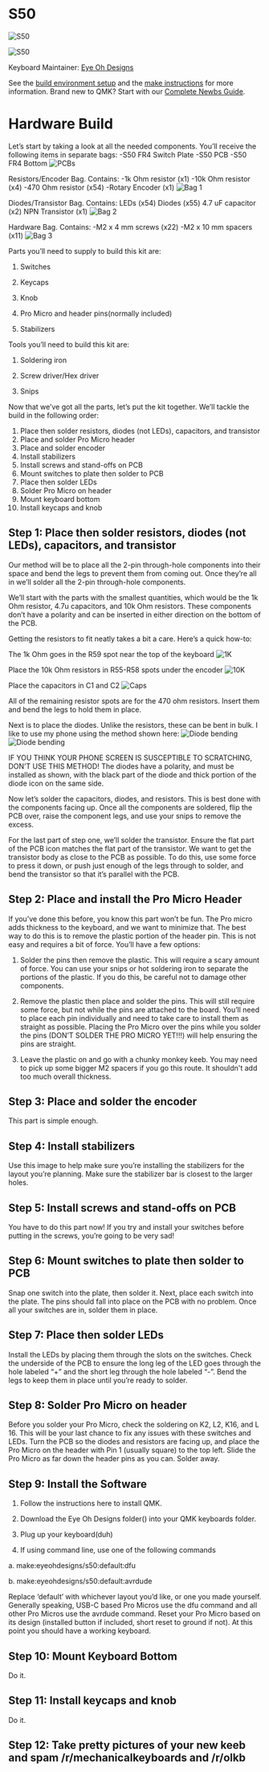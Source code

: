 # S50

![S50](https://i.imgur.com/9aGFOUi.jpg)

![S50](https://imgur.com/LofLd4F.jpg)


Keyboard Maintainer: [Eye Oh Designs](https://github.com/joedinkle)  



See the [build environment setup](https://docs.qmk.fm/#/getting_started_build_tools) and the [make instructions](https://docs.qmk.fm/#/getting_started_make_guide) for more information. Brand new to QMK? Start with our [Complete Newbs Guide](https://docs.qmk.fm/#/newbs).

# Hardware Build

Let’s start by taking a look at all the needed components.  You’ll receive the following items in separate bags:
-S50 FR4 Switch Plate
-S50 PCB
-S50 FR4 Bottom
![PCBs](https://imgur.com/buXCI84.jpg)
 
Resistors/Encoder Bag.  Contains:
-1k Ohm resistor (x1)
-10k Ohm resistor (x4)
-470 Ohm resistor (x54)
-Rotary Encoder (x1)
![Bag 1](https://imgur.com/yfbxBKN.jpg)

Diodes/Transistor Bag.  Contains:
LEDs (x54)
Diodes (x55)
4.7 uF capacitor  (x2)
NPN Transistor  (x1)
![Bag 2](https://imgur.com/rW7Ji5s.jpg)
 
Hardware Bag.  Contains:
-M2 x 4 mm screws (x22)
-M2 x 10 mm spacers  (x11)
![Bag 3](https://imgur.com/DEotoAs.jpg)
 
Parts you’ll need to supply to build this kit are:

1.	Switches

2.	Keycaps

3.	Knob

4.	Pro Micro and header pins(normally included)

5.	Stabilizers

Tools you’ll need to build this kit are:

1.	Soldering iron

2.	Screw driver/Hex driver

3.	Snips

Now that we’ve got all the parts, let’s put the kit together.  We’ll tackle the build in the following order:
1.	Place then solder resistors, diodes (not LEDs), capacitors, and transistor
2.	Place and solder Pro Micro header
3.	Place and solder encoder
4.	Install stabilizers
5.	Install screws and stand-offs on PCB
6.	Mount switches to plate then solder to PCB
7.	Place then solder LEDs
8.	Solder Pro Micro on header
9.	Mount keyboard bottom
10.	Install keycaps and knob

## Step 1: Place then solder resistors, diodes (not LEDs), capacitors, and transistor

Our method will be to place all the 2-pin through-hole components into their space and bend the legs to prevent them from coming out.  Once they’re all in we’ll solder all the 2-pin through-hole components. 

We’ll start with the parts with the smallest quantities, which would be the 1k Ohm resistor, 4.7u capacitors, and 10k Ohm resistors.  These components don’t have a polarity and can be inserted in either direction on the bottom of the PCB.

Getting the resistors to fit neatly takes a bit a care.  Here’s a quick how-to:

The 1k Ohm goes in the R59 spot near the top of the keyboard
![1K](https://imgur.com/tXVYFGJ.jpg)

Place the 10k Ohm resistors in R55-R58 spots under the encoder
![10K](https://imgur.com/hGLM99v.jpg)

Place the capacitors in C1 and C2
![Caps](https://imgur.com/zDEPFBI.jpg)

All of the remaining resistor spots are for the 470 ohm resistors.  Insert them and bend the legs to hold them in place.

Next is to place the diodes. Unlike the resistors, these can be bent in bulk.  I like to use my phone using the method shown here:
![Diode bending](https://imgur.com/rdnlWI3.jpg)
![Diode bending](https://imgur.com/ESdJ8Lq.jpg)
 
IF YOU THINK YOUR PHONE SCREEN IS SUSCEPTIBLE TO SCRATCHING, DON’T USE THIS METHOD!
The diodes have a polarity, and must be installed as shown, with the black part of the diode and thick portion of the diode icon on the same side.
 
Now let’s solder the capacitors, diodes, and resistors.  This is best done with the components facing up.  Once all the components are soldered, flip the PCB over, raise the component legs, and use your snips to remove the excess.
 
 
For the last part of step one, we’ll solder the transistor.  Ensure the flat part of the PCB icon matches the flat part of the transistor.  We want to get the transistor body as close to the PCB as possible.  To do this, use some force to press it down, or push just enough of the legs through to solder, and bend the transistor so that it’s parallel with the PCB.

## Step 2:  Place and install the Pro Micro Header

If you’ve done this before, you know this part won’t be fun.  The Pro micro adds thickness to the keyboard, and we want to minimize that.  The best way to do this is to remove the plastic portion of the header pin.  This is not easy and requires a bit of force.  You’ll have a few options:

1.	 Solder the pins then remove the plastic.  This will require a scary amount of force.  You can use your snips or hot soldering iron to separate the portions of the plastic.  If you do this, be careful not to damage other components.

2.	Remove the plastic then place and solder the pins.  This will still require some force, but not while the pins are attached to the board.  You’ll need to place each pin individually and need to take care to install them as straight as possible.  Placing the Pro Micro over the pins while you solder the pins (DON’T SOLDER THE PRO MICRO YET!!!) will help ensuring the pins are straight.

3.	Leave the plastic on and go with a chunky monkey keeb.  You may need to pick up some bigger M2 spacers if you go this route.  It shouldn't add too much overall thickness.
  

## Step 3:  Place and solder the encoder

This part is simple enough. 

## Step 4: Install stabilizers

Use this image to help make sure you’re installing the stabilizers for the layout you’re planning.
Make sure the stabilizer bar is closest to the larger holes.

## Step 5: Install screws and stand-offs on PCB

You have to do this part now!  If you try and install your switches before putting in the screws, you’re going to be very sad!

## Step 6:  Mount switches to plate then solder to PCB

Snap one switch into the plate, then solder it.  Next, place each switch into the plate.  The pins should fall into place on the PCB with no problem.  Once all your switches are in, solder them in place.

## Step 7:  Place then solder LEDs

Install the LEDs by placing them through the slots on the switches.  Check the underside of the PCB to ensure the long leg of the LED goes through the hole labeled “+” and the short leg through the hole labeled “-”.  Bend the legs to keep them in place until you’re ready to solder.

## Step 8:  Solder Pro Micro on header

Before you solder your Pro Micro, check the soldering on K2, L2, K16, and L 16.  This will be your last chance to fix any issues with these switches and LEDs.
Turn the PCB so the diodes and resistors are facing up, and place the Pro Micro on the header with Pin 1 (usually square) to the top left.  Slide the Pro Micro as far down the header pins as you can.  Solder away.

## Step 9: Install the Software

1.	Follow the instructions here to install QMK.

2.	Download the Eye Oh Designs folder() into your QMK keyboards folder.

3.	Plug up your keyboard(duh)

4.	If using command line, use one of the following commands

a.	make:eyeohdesigns/s50:default:dfu

b.	make:eyeohdesigns/s50:default:avrdude

Replace ‘default’ with whichever layout you’d like, or one you made yourself.  Generally speaking, USB-C based Pro Micros use the dfu command and all other Pro Micros use the avrdude command.  Reset your Pro Micro based on its design (installed button if included, short reset to ground if not).  At this point you should have a working keyboard.
## Step 10:  Mount Keyboard Bottom

Do it.

## Step 11: Install keycaps and knob

Do it. 

## Step 12: Take pretty pictures of your new keeb and spam /r/mechanicalkeyboards and /r/olkb
